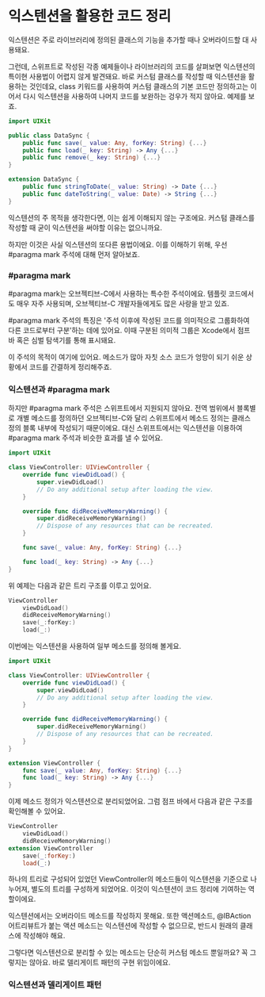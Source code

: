 # 익스텐션을 활용한 코드 정리

익스텐션은 주로 라이브러리에 정의된 클래스의 기능을 추가할 때나 오버라이드할 대 사용돼요.

그런데, 스위프트로 작성된 각종 예제들이나 라이브러리의 코드를 살펴보면 익스텐션의 특이현 사용법이 어렵지 않게 발견돼요. 바로 커스텀 클래스를 작성할 때 익스텐션을 활용하는 것인데요, class 키워드를 사용하여 커스텀 클래스의 기본 코드만 정의하고는 이어서 다시 익스텐션을 사용하여 나머지 코드를 보완하는 겅우가 적지 않아요. 예제를 보죠.

```swift
import UIKit

public class DataSync {
    public func save(_ value: Any, forKey: String) {...}
    public func load(_ key: String) -> Any {...}
    public func remove(_ key: String) {...}
}

extension DataSync {
    public func stringToDate(_ value: String) -> Date {...}
    public func dateToString(_ value: Date) -> String {...}
}
```

익스텐션의 주 목적을 생각한다면, 이는 쉽게 이해되지 않는 구조에요. 커스텀 클래스를 작성할 때 굳이 익스텐션을 써야할 이유는 없으니까요.

하지만 이것은 사실 익스텐션의 또다른 용법이에요. 이를 이해하기 위해, 우선 #paragma mark 주석에 대해 먼저 알아보죠.

### #paragma mark

#paragma mark는 오브젝티브-C에서 사용하는 특수한 주석이에요. 템플릿 코드에서도 매우 자주 사용되며, 오브젝티브-C 개발자들에게도 많은 사랑을 받고 있죠.

#paragma mark 주석의 특징은 '주석 이후에 작성된 코드를 의미적으로 그룹화하여 다른 코드로부터 구분'하는 데에 있어요. 이때 구분된 의미적 그룹은 Xcode에서 점프 바 혹은 심벌 탐색기를 통해 표시돼요.

이 주석의 목적이 여기에 있어요. 메소드가 많아 자칫 소스 코드가 엉망이 되기 쉬운 상황에서 코드를 간결하게 정리해주죠.

### 익스텐션과 #paragma mark

하지만 #paragma mark 주석은 스위프트에서 지원되지 않아요. 전역 범위에서 블록별로 개별 메소드를 정의하던 오브젝티브-C와 달리 스위프트에서 메소드 정의는 클래스 정의 블록 내부에 작성되기 때문이에요. 대신 스위프트에서는 익스텐션을 이용하여 #paragma mark 주석과 비슷한 효과를 낼 수 있어요.

```swift
import UIKit

class ViewController: UIViewController {
    override func viewDidLoad() {
        super.viewDidLoad()
        // Do any additional setup after loading the view.
    }

    override func didReceiveMemoryWarning() {
        super.didReceiveMemoryWarning()
        // Dispose of any resources that can be recreated.
    }

    func save(_ value: Any, forKey: String) {...}

    func load(_ key: String) -> Any {...}
}
```

위 예제는 다음과 같은 트리 구조를 이루고 있어요.

```swift
ViewController
    viewDidLoad()
    didReceiveMemoryWarning()
    save(_:forKey:)
    load(_:)
```

이번에는 익스텐션을 사용하여 일부 메소드를 정의해 볼게요.

```swift
import UIKit

class ViewController: UIViewController {
    override func viewDidLoad() {
        super.viewDidLoad()
        // Do any additional setup after loading the view.
    }

    override func didReceiveMemoryWarning() {
        super.didReceiveMemoryWarning()
        // Dispose of any resources that can be recreated.
    }
}

extension ViewController {
    func save(_ value: Any, forKey: String) {...}
    func load(_ key: String) -> Any {...}
}
```

이제 메소드 정의가 익스텐션으로 분리되었어요. 그럼 점프 바에서 다음과 같은 구조를 확인해볼 수 있어요.

```swift
ViewController
    viewDidLoad()
    didReceiveMemoryWarning()
extension ViewController
    save(_:forKey:)
    load(_:)
```

하나의 트리로 구성되어 있었던 ViewController의 메소드들이 익스텐션을 기준으로 나누어져, 별도의 트리를 구성하게 되었어요. 이것이 익스텐션이 코드 정리에 기여하는 역할이에요.

익스텐션에서는 오버라이드 메소드를 작성하지 못해요. 또한 액션메소드, @IBAction 어트리뷰트가 붙는 액션 메소드는 익스텐션에 작성할 수 없으므로, 반드시 원래의 클래스에 작성해야 해요.

그렇다면 익스텐션으로 분리할 수 있는 메소드는 단순히 커스텀 메소드 뿐일까요? 꼭 그렇지는 않아요. 바로 델리게이트 패턴의 구현 위임이에요.

### 익스텐션과 델리게이트 패턴
